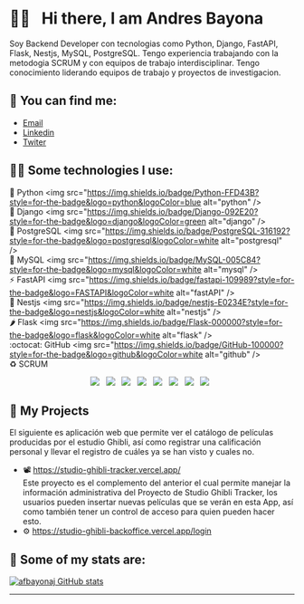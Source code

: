 
# 👋🏻 &nbsp;&nbsp;Hi there, I am Andres Bayona

Soy Backend Developer con tecnologias como Python, Django, FastAPI, Flask, Nestjs, MySQL, PostgreSQL. Tengo experiencia trabajando con la metodogia SCRUM y con equipos de trabajo interdisciplinar. Tengo conocimiento liderando equipos de trabajo y proyectos de investigacion.

## 📌 You can find me:
- <a href="mailto:andres.bayona@outlook.com">Email</a>
- [Linkedin](https://www.linkedin.com/in/afbayonaj/)
- [Twiter](https://twitter.com/afbayonaj)

## 🧑‍💻 Some technologies I use:
🐍 Python <img src="https://img.shields.io/badge/Python-FFD43B?style=for-the-badge&logo=python&logoColor=blue alt="python" />&nbsp;&nbsp;    
🔧 Django <img src="https://img.shields.io/badge/Django-092E20?style=for-the-badge&logo=django&logoColor=green alt="django" />&nbsp;&nbsp;   
🐘 PostgreSQL <img src="https://img.shields.io/badge/PostgreSQL-316192?style=for-the-badge&logo=postgresql&logoColor=white alt="postgresql" />&nbsp;&nbsp;   
🐬 MySQL <img src="https://img.shields.io/badge/MySQL-005C84?style=for-the-badge&logo=mysql&logoColor=white alt="mysql" />&nbsp;&nbsp;   
⚡ FastAPI <img src="https://img.shields.io/badge/fastapi-109989?style=for-the-badge&logo=FASTAPI&logoColor=white alt="fastAPI" />&nbsp;&nbsp;   
🦊 Nestjs <img src="https://img.shields.io/badge/nestjs-E0234E?style=for-the-badge&logo=nestjs&logoColor=white alt="nestjs" />&nbsp;&nbsp;   
🌶️ Flask <img src="https://img.shields.io/badge/Flask-000000?style=for-the-badge&logo=flask&logoColor=white alt="flask" />&nbsp;&nbsp;   
:octocat: GitHub <img src="https://img.shields.io/badge/GitHub-100000?style=for-the-badge&logo=github&logoColor=white alt="github" />&nbsp;&nbsp;   
♻️ SCRUM  
<p align="center">
  <img src="https://img.shields.io/badge/Python-FFD43B?style=for-the-badge&logo=python&logoColor=blue alt="python" />&nbsp;&nbsp;    
  <img src="https://img.shields.io/badge/Django-092E20?style=for-the-badge&logo=django&logoColor=green alt="django" />&nbsp;&nbsp;   
  <img src="https://img.shields.io/badge/PostgreSQL-316192?style=for-the-badge&logo=postgresql&logoColor=white alt="postgresql" />&nbsp;&nbsp;   
  <img src="https://img.shields.io/badge/MySQL-005C84?style=for-the-badge&logo=mysql&logoColor=white alt="mysql" />&nbsp;&nbsp;   
  <img src="https://img.shields.io/badge/fastapi-109989?style=for-the-badge&logo=FASTAPI&logoColor=white alt="fastAPI" />&nbsp;&nbsp;   
  <img src="https://img.shields.io/badge/nestjs-E0234E?style=for-the-badge&logo=nestjs&logoColor=white alt="nestjs" />&nbsp;&nbsp;   
  <img src="https://img.shields.io/badge/Flask-000000?style=for-the-badge&logo=flask&logoColor=white alt="flask" />&nbsp;&nbsp;   
  <img src="https://img.shields.io/badge/GitHub-100000?style=for-the-badge&logo=github&logoColor=white alt="github" />&nbsp;&nbsp;   
</p>

## 📂 My Projects
El siguiente es aplicación web que permite ver el catálogo de películas producidas por el estudio Ghibli, así como registrar una calificación personal y llevar el registro de cuáles ya se han visto y cuales no.  
- 📽️ https://studio-ghibli-tracker.vercel.app/  
Este proyecto es el complemento del anterior el cual permite manejar la información administrativa del Proyecto de Studio Ghibli Tracker, los usuarios pueden insertar nuevas películas que se verán en esta App,  así como también tener un control de acceso para quien pueden hacer esto.
- ⚙️ https://studio-ghibli-backoffice.vercel.app/login  
 
## 🧮 Some of my stats are:

[![afbayonaj GitHub stats](https://github-readme-stats.vercel.app/api?username=afbayonaj&show_icons=true&theme=chartreuse-dark)](https://github.com/afbayonaj/github-readme-stats)

___________________________________________________________________________________

<!--
**afbayonaj/afbayonaj** is a ✨ _special_ ✨ repository because its `README.md` (this file) appears on your GitHub profile.

Here are some ideas to get you started:

- 🔭 I’m currently working on ...
- 🌱 I’m currently learning ...
- 👯 I’m looking to collaborate on ...
- 🤔 I’m looking for help with ...
- 💬 Ask me about ...
- 📫 How to reach me: ...
- 😄 Pronouns: ...
- ⚡ Fun fact: ...
-->
